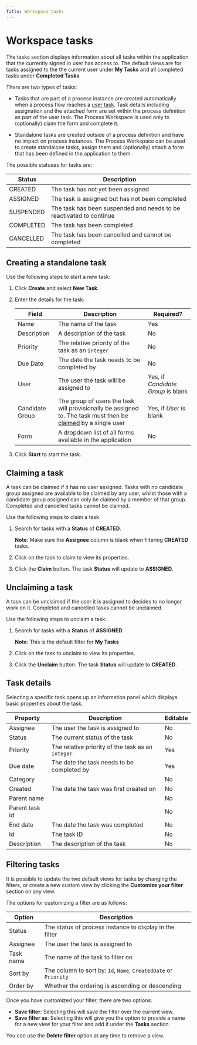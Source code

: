 ```yaml
---
Title: Workspace tasks
---
```


# Workspace tasks
The tasks section displays information about all tasks within the application that the currently signed in user has access to. The default views are for tasks assigned to the the current user under **My Tasks** and all completed tasks under **Completed Tasks**. 

There are two types of tasks: 

* Tasks that are part of a process instance are created automatically when a process flow reaches a [user task](../modeling/modeling-processes/processes-bpmn/bpmn-user.md). Task details including assignation and the attached form are set within the process definition as part of the user task. The Process Workspace is used only to (optionally) claim the form and complete it.

* Standalone tasks are created outside of a process definition and have no impact on process instances. The Process Workspace can be used to create standalone tasks, assign them and (optionally) attach a form that has been defined in the application to them. 

The possible statuses for tasks are:

| Status | Description |
| ------ | ----------- |
| CREATED | The task has not yet been assigned |
| ASSIGNED | The task is assigned but has not been completed |
| SUSPENDED | The task has been suspended and needs to be reactivated to continue |
| COMPLETED | The task has been completed |
| CANCELLED | The task has been cancelled and cannot be completed |

## Creating a standalone task
Use the following steps to start a new task:

1. Click **Create** and select **New Task**.
2. Enter the details for the task:

 	| Field | Description | Required? |
 	| ----- | ----------- | --------- |
 	| Name | The name of the task | Yes |
 	| Description | A description of the task | No |
 	| Priority | The relative priority of the task as an `integer` | No |
 	| Due Date | The date the task needs to be completed by | No |
 	| User | The user the task will be assigned to | Yes, if *Candidate Group* is blank |
 	| Candidate Group | The group of users the task will provisionally be assigned to. The task must then be [claimed](#claiming-a-task) by a single user | Yes, if *User* is blank |
 	| Form | A dropdown list of all forms available in the application | No | 

3. Click **Start** to start the task. 

## Claiming a task
A task can be claimed if it has no user assigned. Tasks with no candidate group assigned are available to be claimed by any user, whilst those with a candidate group assigned can only be claimed by a member of that group. Completed and cancelled tasks cannot be claimed. 

Use the following steps to claim a task: 

1. Search for tasks with a **Status** of **CREATED**. 

	**Note**: Make sure the **Assignee** column is blank when filtering **CREATED** tasks.

2. Click on the task to claim to view its properties.
3. Click the **Claim** button. The task **Status** will update to **ASSIGNED**.  

## Unclaiming a task
A task can be unclaimed if the user it is assigned to decides to no longer work on it. Completed and cancelled tasks cannot be unclaimed.  

Use the following steps to unclaim a task:

1. Search for tasks with a **Status** of **ASSIGNED**.

	**Note**: This is the default filter for **My Tasks** 

2. Click on the task to unclaim to view its properties.
3. Click the **Unclaim** button. The task **Status** will update to **CREATED**. 

## Task details
Selecting a specific task opens up an information panel which displays basic properties about the task. 

| Property | Description | Editable | 
| -------- | ----------- | -------- | 
| Assignee | The user the task is assigned to | No |
| Status | The current status of the task | No | 
| Priority | The relative priority of the task as an `integer` | Yes | 
| Due date | The date the task needs to be completed by | Yes |
| Category | | No |
| Created | The date the task was first created on | No |
| Parent name | | No |
| Parent task id | | No |
| End date | The date the task was completed| No |
| Id | The task ID | No |
| Description | The description of the task | No |

## Filtering tasks
It is possible to update the two default views for tasks by changing the filters, or create a new custom view by clicking the **Customize your filter** section on any view. 

The options for customizing a filter are as follows: 

| Option | Description | 
| ------ | ----------- |
| Status | The status of process instance to display in the filter |
| Assignee | The user the task is assigned to |
| Task name | The name of the task to filter on | 
| Sort by | The column to sort by: `Id`, `Name`, `CreatedDate` or `Priority` | 
| Order by | Whether the ordering is ascending or descending |

Once you have customized your filter, there are two options: 

* **Save filter**: Selecting this will save the filter over the current view.
* **Save filter as**: Selecting this will give you the option to provide a name for a new view for your filter and add it under the **Tasks** section. 

You can use the **Delete filter** option at any time to remove a view. 
